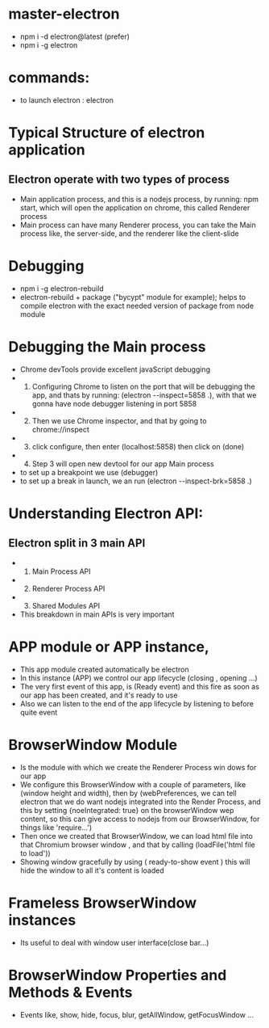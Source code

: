 # master-electron

- npm i -d electron@latest (prefer)
- npm i -g electron

# commands:

- to launch electron : electron

# Typical Structure of electron application

## Electron operate with two types of process

- Main application process, and this is a nodejs process, by running: npm start, which will open the application on chrome, this called Renderer process
- Main process can have many Renderer process, you can take the Main process like, the server-side, and the renderer like the client-slide

# Debugging

- npm i -g electron-rebuild
- electron-rebuild + package ("bycypt" module for example); helps to compile electron with the exact needed version of package from node module

# Debugging the Main process

- Chrome devTools provide excellent javaScript debugging
- 1. Configuring Chrome to listen on the port that will be debugging the app, and thats by running: (electron --inspect=5858 .), with that we gonna have node debugger listening in port 5858
- 2. Then we use Chrome inspector, and that by going to chrome://inspect
- 3. click configure, then enter (localhost:5858) then click on (done)
- 4. Step 3 will open new devtool for our app Main process
- to set up a breakpoint we use (debugger)
- to set up a break in launch, we an run (electron --inspect-brk=5858 .)

# Understanding Electron API:

## Electron split in 3 main API

- 1. Main Process API
- 2. Renderer Process API
- 3. Shared Modules API
- This breakdown in main APIs is very important

# APP module or APP instance,

- This app module created automatically be electron
- In this instance (APP) we control our app lifecycle (closing , opening ...)
- The very first event of this app, is (Ready event) and this fire as soon as our app has been created, and it's ready to use
- Also we can listen to the end of the app lifecycle by listening to before quite event

# BrowserWindow Module

- Is the module with which we create the Renderer Process win dows for our app
- We configure this BrowserWindow with a couple of parameters, like (window height and width), then by (webPreferences, we can tell electron that we do want nodejs integrated into the Render Process, and this by setting {noeIntegrated: true} on the browserWindow wep content, so this can give access to nodejs from our BrowserWindow, for things like 'require...')
- Then once we created that BrowserWindow, we can load html file into that Chromium browser window , and that by calling (loadFile('html file to load'))
- Showing window gracefully by using ( ready-to-show event ) this will hide the window to all it's content is loaded

# Frameless BrowserWindow instances

- Its useful to deal with window user interface(close bar...)

# BrowserWindow Properties and Methods & Events

- Events like, show, hide, focus, blur, getAllWindow, getFocusWindow ...
